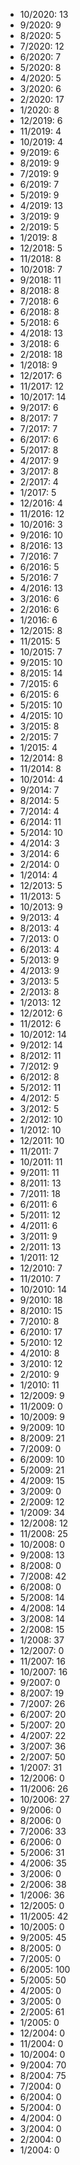 *  10/2020: 13
*  9/2020: 9
*  8/2020: 5
*  7/2020: 12
*  6/2020: 7
*  5/2020: 8
*  4/2020: 5
*  3/2020: 6
*  2/2020: 17
*  1/2020: 8
*  12/2019: 6
*  11/2019: 4
*  10/2019: 4
*  9/2019: 6
*  8/2019: 9
*  7/2019: 9
*  6/2019: 7
*  5/2019: 9
*  4/2019: 13
*  3/2019: 9
*  2/2019: 5
*  1/2019: 8
*  12/2018: 5
*  11/2018: 8
*  10/2018: 7
*  9/2018: 11
*  8/2018: 8
*  7/2018: 6
*  6/2018: 8
*  5/2018: 6
*  4/2018: 13
*  3/2018: 6
*  2/2018: 18
*  1/2018: 9
*  12/2017: 6
*  11/2017: 12
*  10/2017: 14
*  9/2017: 6
*  8/2017: 7
*  7/2017: 7
*  6/2017: 6
*  5/2017: 8
*  4/2017: 9
*  3/2017: 8
*  2/2017: 4
*  1/2017: 5
*  12/2016: 4
*  11/2016: 12
*  10/2016: 3
*  9/2016: 10
*  8/2016: 13
*  7/2016: 7
*  6/2016: 5
*  5/2016: 7
*  4/2016: 13
*  3/2016: 6
*  2/2016: 6
*  1/2016: 6
*  12/2015: 8
*  11/2015: 5
*  10/2015: 7
*  9/2015: 10
*  8/2015: 14
*  7/2015: 6
*  6/2015: 6
*  5/2015: 10
*  4/2015: 10
*  3/2015: 8
*  2/2015: 7
*  1/2015: 4
*  12/2014: 8
*  11/2014: 8
*  10/2014: 4
*  9/2014: 7
*  8/2014: 5
*  7/2014: 4
*  6/2014: 11
*  5/2014: 10
*  4/2014: 3
*  3/2014: 6
*  2/2014: 0
*  1/2014: 4
*  12/2013: 5
*  11/2013: 5
*  10/2013: 9
*  9/2013: 4
*  8/2013: 4
*  7/2013: 0
*  6/2013: 4
*  5/2013: 9
*  4/2013: 9
*  3/2013: 5
*  2/2013: 8
*  1/2013: 12
*  12/2012: 6
*  11/2012: 6
*  10/2012: 14
*  9/2012: 14
*  8/2012: 11
*  7/2012: 9
*  6/2012: 8
*  5/2012: 11
*  4/2012: 5
*  3/2012: 5
*  2/2012: 10
*  1/2012: 10
*  12/2011: 10
*  11/2011: 7
*  10/2011: 11
*  9/2011: 11
*  8/2011: 13
*  7/2011: 18
*  6/2011: 6
*  5/2011: 12
*  4/2011: 6
*  3/2011: 9
*  2/2011: 13
*  1/2011: 12
*  12/2010: 7
*  11/2010: 7
*  10/2010: 14
*  9/2010: 18
*  8/2010: 15
*  7/2010: 8
*  6/2010: 17
*  5/2010: 12
*  4/2010: 8
*  3/2010: 12
*  2/2010: 9
*  1/2010: 11
*  12/2009: 9
*  11/2009: 0
*  10/2009: 9
*  9/2009: 10
*  8/2009: 21
*  7/2009: 0
*  6/2009: 10
*  5/2009: 21
*  4/2009: 15
*  3/2009: 0
*  2/2009: 12
*  1/2009: 34
*  12/2008: 12
*  11/2008: 25
*  10/2008: 0
*  9/2008: 13
*  8/2008: 0
*  7/2008: 42
*  6/2008: 0
*  5/2008: 14
*  4/2008: 14
*  3/2008: 14
*  2/2008: 15
*  1/2008: 37
*  12/2007: 0
*  11/2007: 16
*  10/2007: 16
*  9/2007: 0
*  8/2007: 19
*  7/2007: 26
*  6/2007: 20
*  5/2007: 20
*  4/2007: 22
*  3/2007: 36
*  2/2007: 50
*  1/2007: 31
*  12/2006: 0
*  11/2006: 26
*  10/2006: 27
*  9/2006: 0
*  8/2006: 0
*  7/2006: 33
*  6/2006: 0
*  5/2006: 31
*  4/2006: 35
*  3/2006: 0
*  2/2006: 38
*  1/2006: 36
*  12/2005: 0
*  11/2005: 42
*  10/2005: 0
*  9/2005: 45
*  8/2005: 0
*  7/2005: 0
*  6/2005: 100
*  5/2005: 50
*  4/2005: 0
*  3/2005: 0
*  2/2005: 61
*  1/2005: 0
*  12/2004: 0
*  11/2004: 0
*  10/2004: 0
*  9/2004: 70
*  8/2004: 75
*  7/2004: 0
*  6/2004: 0
*  5/2004: 0
*  4/2004: 0
*  3/2004: 0
*  2/2004: 0
*  1/2004: 0